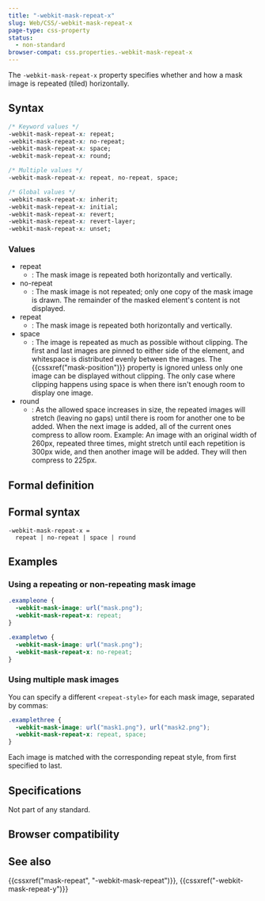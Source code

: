 ```yaml
---
title: "-webkit-mask-repeat-x"
slug: Web/CSS/-webkit-mask-repeat-x
page-type: css-property
status:
  - non-standard
browser-compat: css.properties.-webkit-mask-repeat-x
---
```




The `-webkit-mask-repeat-x` property specifies whether and how a mask image is repeated (tiled) horizontally.

## Syntax

```css
/* Keyword values */
-webkit-mask-repeat-x: repeat;
-webkit-mask-repeat-x: no-repeat;
-webkit-mask-repeat-x: space;
-webkit-mask-repeat-x: round;

/* Multiple values */
-webkit-mask-repeat-x: repeat, no-repeat, space;

/* Global values */
-webkit-mask-repeat-x: inherit;
-webkit-mask-repeat-x: initial;
-webkit-mask-repeat-x: revert;
-webkit-mask-repeat-x: revert-layer;
-webkit-mask-repeat-x: unset;
```

### Values

- repeat
  - : The mask image is repeated both horizontally and vertically.
- no-repeat
  - : The mask image is not repeated; only one copy of the mask image is drawn. The remainder of the masked element's content is not displayed.
- repeat
  - : The mask image is repeated both horizontally and vertically.
- space
  - : The image is repeated as much as possible without clipping. The first and last images are pinned to either side of the element, and whitespace is distributed evenly between the images. The {{cssxref("mask-position")}} property is ignored unless only one image can be displayed without clipping. The only case where clipping happens using space is when there isn't enough room to display one image.
- round
  - : As the allowed space increases in size, the repeated images will stretch (leaving no gaps) until there is room for another one to be added. When the next image is added, all of the current ones compress to allow room. Example: An image with an original width of 260px, repeated three times, might stretch until each repetition is 300px wide, and then another image will be added. They will then compress to 225px.

## Formal definition



## Formal syntax

```plain
-webkit-mask-repeat-x =
  repeat | no-repeat | space | round
```

## Examples

### Using a repeating or non-repeating mask image

```css
.exampleone {
  -webkit-mask-image: url("mask.png");
  -webkit-mask-repeat-x: repeat;
}

.exampletwo {
  -webkit-mask-image: url("mask.png");
  -webkit-mask-repeat-x: no-repeat;
}
```

### Using multiple mask images

You can specify a different `<repeat-style>` for each mask image, separated by commas:

```css
.examplethree {
  -webkit-mask-image: url("mask1.png"), url("mask2.png");
  -webkit-mask-repeat-x: repeat, space;
}
```

Each image is matched with the corresponding repeat style, from first specified to last.

## Specifications

Not part of any standard.

## Browser compatibility



## See also

{{cssxref("mask-repeat", "-webkit-mask-repeat")}}, {{cssxref("-webkit-mask-repeat-y")}}
